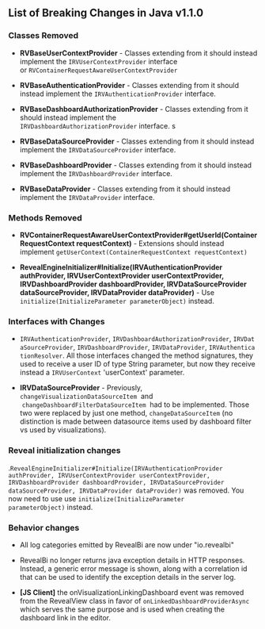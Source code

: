 ## List of Breaking Changes in Java v1.1.0

### Classes Removed

- **RVBaseUserContextProvider** - Classes extending from it should instead implement the `IRVUserContextProvider` interface or `RVContainerRequestAwareUserContextProvider`

- **RVBaseAuthenticationProvider** - Classes extending from it should instead implement the `IRVAuthenticationProvider` interface.

- **RVBaseDashboardAuthorizationProvider** - Classes extending from it should instead implement the `IRVDashboardAuthorizationProvider` interface.
s
- **RVBaseDataSourceProvider** - Classes extending from it should instead implement the `IRVDataSourceProvider` interface.

- **RVBaseDashboardProvider** - Classes extending from it should instead implement the `IRVDashboardProvider` interface.

- **RVBaseDataProvider** - Classes extending from it should instead implement the `IRVDataProvider` interface.


### Methods Removed

- **RVContainerRequestAwareUserContextProvider#getUserId(ContainerRequestContext requestContext)** - Extensions should instead implement `getUserContext(ContainerRequestContext requestContext)`

- **RevealEngineInitializer#Initialize(IRVAuthenticationProvider authProvider, IRVUserContextProvider userContextProvider, IRVDashboardProvider dashboardProvider, IRVDataSourceProvider dataSourceProvider, IRVDataProvider dataProvider)** - Use `initialize(InitializeParameter parameterObject)` instead.


### Interfaces with Changes

- `IRVAuthenticationProvider`, `IRVDashboardAuthorizationProvider`, `IRVDataSourceProvider`, `IRVDashboardProvider`, `IRVDataProvider`, `IRVAuthenticationResolver`.
All those interfaces changed the method signatures, they used to receive a user ID of type String parameter, but now they receive instead a `IRVUserContext` 'userContext' parameter.

- **IRVDataSourceProvider** - Previously,  `changeVisualizationDataSourceItem`  and  `changeDashboardFilterDataSourceItem`  had to be implemented. Those two were replaced by just one method, `changeDataSourceItem` (no distinction is made between datasource items used by dashboard filter vs used by visualizations).

### Reveal initialization changes

.`RevealEngineInitializer#Initialize(IRVAuthenticationProvider authProvider, IRVUserContextProvider userContextProvider, IRVDashboardProvider dashboardProvider, IRVDataSourceProvider dataSourceProvider, IRVDataProvider dataProvider)` was removed. You now need to use use `initialize(InitializeParameter parameterObject)` instead.

### Behavior changes

- All log categories emitted by RevealBi are now under "io.revealbi"

- RevealBi no longer returns java exception details in HTTP responses. Instead, a generic error message is shown, along with a correlation id that can be used to identify the exception details in the server log.

- **[JS Client]** the onVisualizationLinkingDashboard event was removed from the RevealView class in favor of `onLinkedDashboardProviderAsync` which serves the same purpose and is used when creating the dashboard link in the editor.